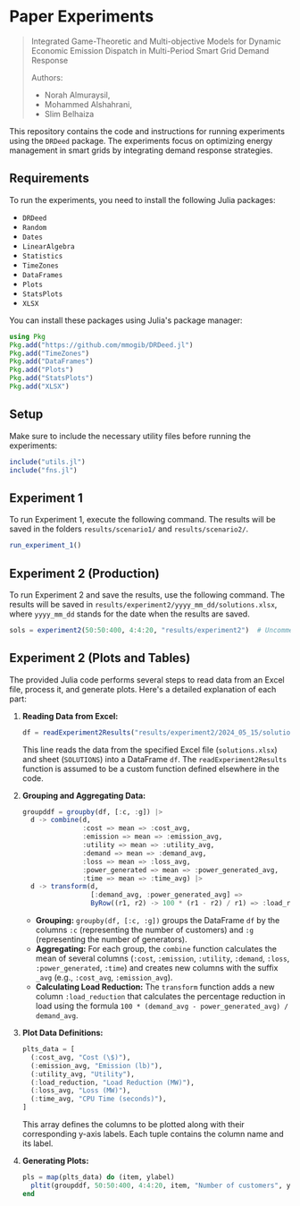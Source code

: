 # Paper Experiments
> Integrated Game-Theoretic and Multi-objective Models for Dynamic Economic Emission Dispatch in Multi-Period Smart Grid Demand Response
>
> Authors:
> - Norah Almuraysil, 
> - Mohammed Alshahrani, 
> - Slim Belhaiza

This repository contains the code and instructions for running experiments using the `DRDeed` package. The experiments focus on optimizing energy management in smart grids by integrating demand response strategies.

## Requirements

To run the experiments, you need to install the following Julia packages:

- `DRDeed`
- `Random`
- `Dates`
- `LinearAlgebra`
- `Statistics`
- `TimeZones`
- `DataFrames`
- `Plots`
- `StatsPlots`
- `XLSX`

You can install these packages using Julia's package manager:

```julia
using Pkg
Pkg.add("https://github.com/mmogib/DRDeed.jl")
Pkg.add("TimeZones")
Pkg.add("DataFrames")
Pkg.add("Plots")
Pkg.add("StatsPlots")
Pkg.add("XLSX")
```

## Setup

Make sure to include the necessary utility files before running the experiments:

```julia
include("utils.jl")
include("fns.jl")
```

## Experiment 1

To run Experiment 1, execute the following command. The results will be saved in the folders `results/scenario1/` and `results/scenario2/`.

```julia
run_experiment_1()
```

## Experiment 2 (Production)

To run Experiment 2 and save the results, use the following command. The results will be saved in `results/experiment2/yyyy_mm_dd/solutions.xlsx`, where `yyyy_mm_dd` stands for the date when the results are saved.

```julia
sols = experiment2(50:50:400, 4:4:20, "results/experiment2")  # Uncomment to run
```

## Experiment 2 (Plots and Tables)

The provided Julia code performs several steps to read data from an Excel file, process it, and generate plots. Here's a detailed explanation of each part:

1. **Reading Data from Excel:**
   ```julia
   df = readExperiment2Results("results/experiment2/2024_05_15/solutions.xlsx", "SOLUTIONS")
   ```
   This line reads the data from the specified Excel file (`solutions.xlsx`) and sheet (`SOLUTIONS`) into a DataFrame `df`. The `readExperiment2Results` function is assumed to be a custom function defined elsewhere in the code.

2. **Grouping and Aggregating Data:**
   ```julia
   groupddf = groupby(df, [:c, :g]) |>
     d -> combine(d,
                  :cost => mean => :cost_avg,
                  :emission => mean => :emission_avg,
                  :utility => mean => :utility_avg,
                  :demand => mean => :demand_avg,
                  :loss => mean => :loss_avg,
                  :power_generated => mean => :power_generated_avg,
                  :time => mean => :time_avg) |>
     d -> transform(d,
                    [:demand_avg, :power_generated_avg] =>
                    ByRow((r1, r2) -> 100 * (r1 - r2) / r1) => :load_reduction)
   ```
   - **Grouping:** `groupby(df, [:c, :g])` groups the DataFrame `df` by the columns `:c` (representing the number of customers) and `:g` (representing the number of generators).
   - **Aggregating:** For each group, the `combine` function calculates the mean of several columns (`:cost`, `:emission`, `:utility`, `:demand`, `:loss`, `:power_generated`, `:time`) and creates new columns with the suffix `_avg` (e.g., `:cost_avg`, `:emission_avg`).
   - **Calculating Load Reduction:** The `transform` function adds a new column `:load_reduction` that calculates the percentage reduction in load using the formula `100 * (demand_avg - power_generated_avg) / demand_avg`.

3. **Plot Data Definitions:**
   ```julia
   plts_data = [
     (:cost_avg, "Cost (\$)"),
     (:emission_avg, "Emission (lb)"),
     (:utility_avg, "Utility"),
     (:load_reduction, "Load Reduction (MW)"),
     (:loss_avg, "Loss (MW)"),
     (:time_avg, "CPU Time (seconds)"),
   ]
   ```
   This array defines the columns to be plotted along with their corresponding y-axis labels. Each tuple contains the column name and its label.

4. **Generating Plots:**
   ```julia
   pls = map(plts_data) do (item, ylabel)
     pltit(groupddf, 50:50:400, 4:4:20, item, "Number of customers", ylabel; folder="results/experiment2/2024_05_12")
   end
   ```
